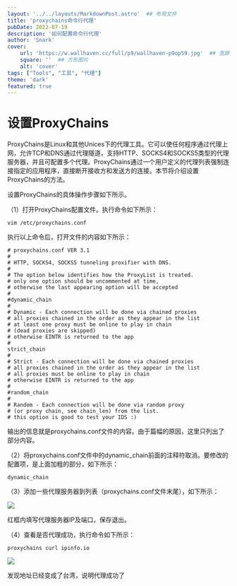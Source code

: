 ```yaml
---
layout: '../../layouts/MarkdownPost.astro'  ## 布局文件
title: 'proxychains命令行代理'
pubDate: 2022-07-19
description: '如何配置命令行代理'
author: 'Snark'
cover:
    url: 'https://w.wallhaven.cc/full/p9/wallhaven-p9op59.jpg'  ## 宽屏图片
    square: ''  ## 方形图片
    alt: 'cover'
tags: ["Tools", "工具", "代理"]
theme: 'dark'
featured: true
---
```



# 设置ProxyChains

ProxyChains是Linux和其他Unices下的代理工具。它可以使任何程序通过代理上网，允许TCP和DNS通过代理隧道，支持HTTP、SOCKS4和SOCKS5类型的代理服务器，并且可配置多个代理。ProxyChains通过一个用户定义的代理列表强制连接指定的应用程序，直接断开接收方和发送方的连接。本节将介绍设置ProxyChains的方法。

设置ProxyChains的具体操作步骤如下所示。

（1）打开ProxyChains配置文件。执行命令如下所示：

```
vim /etc/proxychains.conf
```

执行以上命令后，打开文件的内容如下所示：

```
# proxychains.conf VER 3.1
#
# HTTP, SOCKS4, SOCKS5 tunneling proxifier with DNS.
#
# The option below identifies how the ProxyList is treated.
# only one option should be uncommented at time,
# otherwise the last appearing option will be accepted
#
#dynamic_chain
#
# Dynamic - Each connection will be done via chained proxies
# all proxies chained in the order as they appear in the list
# at least one proxy must be online to play in chain
# (dead proxies are skipped)
# otherwise EINTR is returned to the app
#
strict_chain
#
# Strict - Each connection will be done via chained proxies
# all proxies chained in the order as they appear in the list
# all proxies must be online to play in chain
# otherwise EINTR is returned to the app
#
#random_chain
#
# Random - Each connection will be done via random proxy
# (or proxy chain, see chain_len) from the list.
# this option is good to test your IDS :)
```

输出的信息就是proxychains.conf文件的内容。由于篇幅的原因，这里只列出了部分内容。

（2）将proxychains.conf文件中的dynamic_chain前面的注释符取消。要修改的配置项，是上面加粗的部分，如下所示：

```
dynamic_chain
```

（3）添加一些代理服务器到列表（proxychains.conf文件末尾），如下所示：

![](https://i.328888.xyz/2023/03/17/LIG8w.png)

红框内填写代理服务器IP及端口，保存退出。

（4）查看是否代理成功，执行命令如下所示：

```
proxychains curl ipinfo.io
```

![](https://i.328888.xyz/2023/03/17/LIdFa.png)

发现地址已经变成了台湾，说明代理成功了
